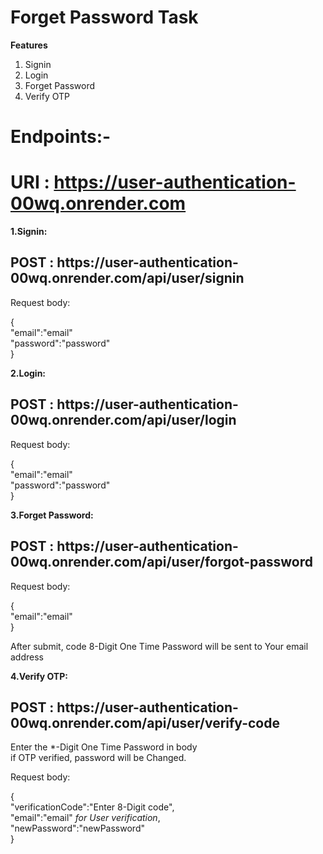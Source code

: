 # Forget Password Task 

**Features**
1. Signin
2. Login
3. Forget Password
4. Verify OTP

# Endpoints:-

# URI : https://user-authentication-00wq.onrender.com

**1.Signin:**

<h2>POST : https://user-authentication-00wq.onrender.com/api/user/signin</h2>

Request body:

{<br>
"email":"email" <br>
"password":"password"<br>
}

**2.Login:**

<h2>POST : https://user-authentication-00wq.onrender.com/api/user/login</h2>

Request body:

{<br>
"email":"email" <br>
"password":"password"<br>
}

**3.Forget Password:**

<h2>POST : https://user-authentication-00wq.onrender.com/api/user/forgot-password</h2>

Request body:

{<br>
  "email":"email" <br>
}

After submit, code 8-Digit One Time Password will be sent to Your email address

**4.Verify OTP:**

<h2>POST : https://user-authentication-00wq.onrender.com/api/user/verify-code</h2>

Enter the *-Digit One Time Password in body<br>
if OTP verified, password will be Changed.

Request body: 

{<br>
"verificationCode":"Enter 8-Digit code",<br>
"email":"email" *for User verification*,<br>
"newPassword":"newPassword"<br>
}

